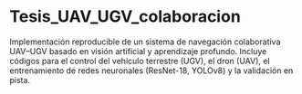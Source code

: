 # Tesis_UAV_UGV_colaboracion
Implementación reproducible de un sistema de navegación colaborativa UAV–UGV basado en visión artificial y aprendizaje profundo. Incluye códigos para el control del vehículo terrestre (UGV), el dron (UAV), el entrenamiento de redes neuronales (ResNet-18, YOLOv8) y la validación en pista.

